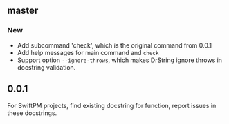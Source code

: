 ## master

### New

- Add subcommand 'check', which is the original command from 0.0.1
- Add help messages for main command and `check`
- Support option `--ignore-throws`, which makes DrString ignore throws in docstring validation.

## 0.0.1

For SwiftPM projects, find existing docstring for function, report issues in these docstrings.
